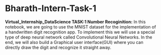 # Bharath-Intern-Task-1
**Virtual_Internship_DataScience
TASK:1 Number Recoginition:**
In this notebook, we are going to use the MNIST dataset for the implementation of a handwritten digit recognition app. To implement this we will use a special type of deep neural network called Convolutional Neural Networks. In the end, we will also build a Graphical user interface(GUI) where you can directly draw the digit and recognize it straight away.
